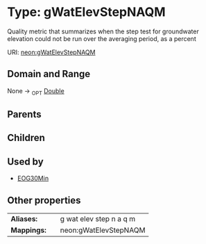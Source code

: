 
# Type: gWatElevStepNAQM


Quality metric that summarizes when the step test for groundwater elevation could not be run over the averaging period, as a percent

URI: [neon:gWatElevStepNAQM](https://data.neonscience.org/gWatElevStepNAQM)


## Domain and Range

None ->  <sub>OPT</sub> [Double](types/Double.md)

## Parents


## Children


## Used by

 * [EOG30Min](EOG30Min.md)

## Other properties

|  |  |  |
| --- | --- | --- |
| **Aliases:** | | g wat elev step n a q m |
| **Mappings:** | | neon:gWatElevStepNAQM |


